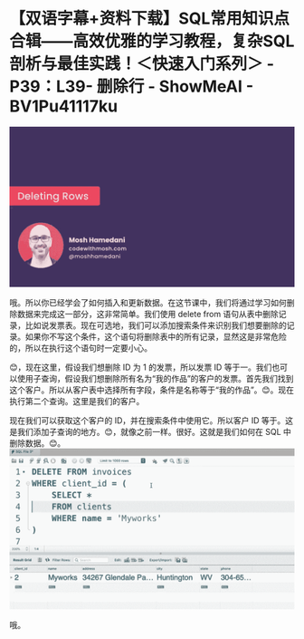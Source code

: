 # 【双语字幕+资料下载】SQL常用知识点合辑——高效优雅的学习教程，复杂SQL剖析与最佳实践！＜快速入门系列＞ - P39：L39- 删除行 - ShowMeAI - BV1Pu41117ku

![](img/eaf068e6bde73d21d7bbfe9147424a36_0.png)

哦。所以你已经学会了如何插入和更新数据。在这节课中，我们将通过学习如何删除数据来完成这一部分，这非常简单。我们使用 delete from 语句从表中删除记录，比如说发票表。现在可选地，我们可以添加搜索条件来识别我们想要删除的记录。如果你不写这个条件，这个语句将删除表中的所有记录，显然这是非常危险的，所以在执行这个语句时一定要小心。

😊，现在这里，假设我们想删除 ID 为 1 的发票，所以发票 ID 等于一。我们也可以使用子查询，假设我们想删除所有名为“我的作品”的客户的发票。首先我们找到这个客户。所以从客户表中选择所有字段，条件是名称等于“我的作品”。😊。现在执行第二个查询。这里是我们的客户。

现在我们可以获取这个客户的 ID，并在搜索条件中使用它。所以客户 ID 等于。这是我们添加子查询的地方。😊，就像之前一样。很好。这就是我们如何在 SQL 中删除数据。😊。![](img/eaf068e6bde73d21d7bbfe9147424a36_2.png)

哦。
